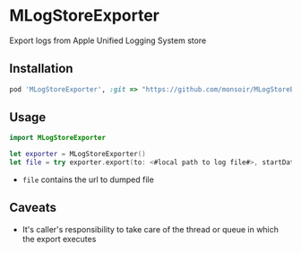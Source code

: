# MLogStoreExporter

Export logs from Apple Unified Logging System store

## Installation

```rb
pod 'MLogStoreExporter', :git => "https://github.com/monsoir/MLogStoreExporter.git", :tag => 'v1.0.0'
```

## Usage

```swift
import MLogStoreExporter

let exporter = MLogStoreExporter()
let file = try exporter.export(to: <#local path to log file#>, startDate: <#start date#>, overrideIfNeeded: true)
```

- `file` contains the url to dumped file

## Caveats

- It's caller's responsibility to take care of the thread or queue in which the export executes



